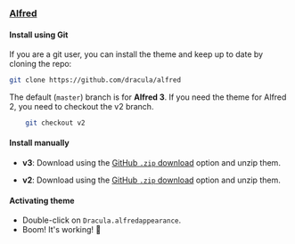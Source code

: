 ### [Alfred](https://www.alfredapp.com/)

#### Install using Git

If you are a git user, you can install the theme and keep up to date by cloning the repo:

```bash
git clone https://github.com/dracula/alfred
```

The default (`master`) branch is for **Alfred 3**. If you need the theme for Alfred 2, you need to checkout the v2 branch.

```bash
    git checkout v2
```

#### Install manually

- **v3**: Download using the [GitHub `.zip` download](https://github.com/dracula/alfred/archive/master.zip) option and unzip them.

- **v2**: Download using the [GitHub `.zip` download](https://github.com/dracula/alfred/archive/v2.zip) option and unzip them.

#### Activating theme

- Double-click on `Dracula.alfredappearance`.
- Boom! It's working! 🦇
